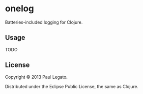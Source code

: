 # onelog

Batteries-included logging for Clojure.

## Usage

TODO

## License

Copyright © 2013 Paul Legato.

Distributed under the Eclipse Public License, the same as Clojure.
